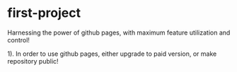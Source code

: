 # first-project
Harnessing the power of github pages, with maximum feature utilization and control!


1). In order to use github pages, either upgrade to paid version, or make repository public!
